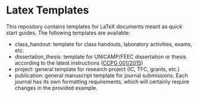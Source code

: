 # Latex Templates

This repository contains templates for LaTeX documents meant as quick start guides.
The following templates are available:

- class\_handout: template for class handouts, laboratory activities, exams, etc.
- dissertation\_thesis: template for UNICAMP/FEEC dissertation or thesis according to the latest instructions ([CCPG 001/2015](http://www.prpg.unicamp.br/arqpdfnormas/infccpg001_2015.pdf))
- project: general template for research project (IC, TFC, grants, etc.)
- publication: general manuscript template for journal submissions.  Each journal has its own formatting requirements, which will certainly require changes in the provided example.
